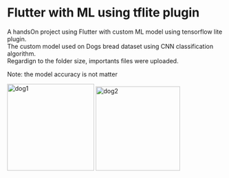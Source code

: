 # Flutter with ML using tflite plugin 

A handsOn project using Flutter with custom ML model using tensorflow lite plugin. <br>
The custom model used on Dogs bread dataset using CNN classification algorithm. <br>
Regardign to the folder size, importants files were uploaded. <br>

Note: the model accuracy is not matter 


<img width="202" alt="dog1" src="https://user-images.githubusercontent.com/32375094/90311882-73937f00-df08-11ea-8084-2ccfb4a39013.png">
<img width="196" alt="dog2" src="https://user-images.githubusercontent.com/32375094/90311881-72fae880-df08-11ea-84a3-0ba2b7225557.png">
